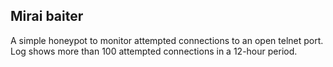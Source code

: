 ## Mirai baiter

A simple honeypot to monitor attempted connections to an open telnet port. Log shows more than 100 attempted connections in a 12-hour period.